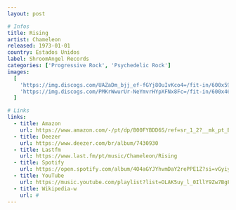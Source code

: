```yaml
---
layout: post

# Infos
title: Rising
artist: Chameleon
released: 1973-01-01
country: Estados Unidos
label: ShroomAngel Records
categories: ['Progressive Rock', 'Psychedelic Rock']
images:
  [
    'https://img.discogs.com/UAZaDm_bjj_ef-fGYj8OuIvKco4=/fit-in/600x594/filters:strip_icc():format(jpeg):mode_rgb():quality(90)/discogs-images/R-6908358-1493984004-6794.jpeg.jpg',
    'https://img.discogs.com/PMKrWwurUr-NeYmvrHYpXFNx8Fc=/fit-in/600x462/filters:strip_icc():format(jpeg):mode_rgb():quality(90)/discogs-images/R-6908358-1493984044-8813.jpeg.jpg',
  ]

# Links
links:
  - title: Amazon
    url: https://www.amazon.com/-/pt/dp/B00FYBDD6S/ref=sr_1_2?__mk_pt_BR=%C3%85M%C3%85%C5%BD%C3%95%C3%91&dchild=1&keywords=rising+chameleon&qid=1614822472&sr=8-2&tag=kvnol08-20
  - title: Deezer
    url: https://www.deezer.com/br/album/7430930
  - title: Lastfm
    url: https://www.last.fm/pt/music/Chameleon/Rising
  - title: Spotify
    url: https://open.spotify.com/album/4O4aGYJYhvmDaY2rePPE1Z?si=vGyiyzV5TDSFt_vnG4KIZw
  - title: YouTube
    url: https://music.youtube.com/playlist?list=OLAK5uy_l_0IllY9Zw7BgFmDv54AxjWJLkMzn39Eo
  - title: Wikipedia-w
    url: #
---
```

